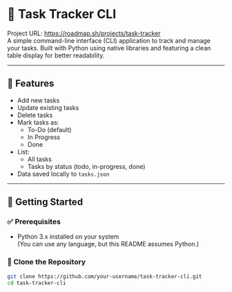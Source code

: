 # 📝 Task Tracker CLI

Project URL: https://roadmap.sh/projects/task-tracker  
A simple command-line interface (CLI) application to track and manage your tasks. Built with Python using native libraries and featuring a clean table display for better readability.

---

## 📌 Features

- Add new tasks
- Update existing tasks
- Delete tasks
- Mark tasks as:
  - To-Do (default)
  - In Progress
  - Done
- List:
  - All tasks
  - Tasks by status (todo, in-progress, done)
- Data saved locally to `tasks.json`

---

## 🚀 Getting Started

### ✅ Prerequisites

- Python 3.x installed on your system  
  (You can use any language, but this README assumes Python.)

### 📂 Clone the Repository

```bash
git clone https://github.com/your-username/task-tracker-cli.git
cd task-tracker-cli
